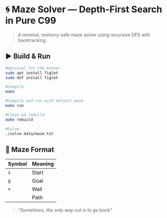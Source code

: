 # 🌀 Maze Solver — Depth-First Search in Pure C99

> A minimal, memory-safe maze solver using recursive DFS with backtracking.

## ▶️ Build & Run

```bash
#Optional for the banner
sudo apt install figlet
sudo dnf install figlet

#Compile
make

#Compile and run with default maze
make run

#Clean && rebuild
make rebuild

#Solve
./solve data/maze.txt
```

## 🧩 Maze Format

| Symbol | Meaning  |
|--------|----------|
| `s`    | Start    |
| `g`    | Goal     |
| `+`    | Wall     |
| ` `    | Path     |

> *“Sometimes, the only way out is to go back”*
